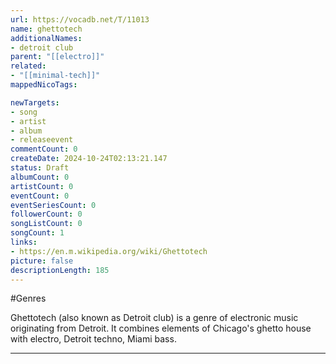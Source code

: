 ```yaml
---
url: https://vocadb.net/T/11013
name: ghettotech
additionalNames: 
- detroit club
parent: "[[electro]]"
related:
- "[[minimal-tech]]"
mappedNicoTags:

newTargets:
- song
- artist
- album
- releaseevent
commentCount: 0
createDate: 2024-10-24T02:13:21.147
status: Draft
albumCount: 0
artistCount: 0
eventCount: 0
eventSeriesCount: 0
followerCount: 0
songListCount: 0
songCount: 1
links: 
- https://en.m.wikipedia.org/wiki/Ghettotech
picture: false
descriptionLength: 185
---
```


#Genres

Ghettotech (also known as Detroit club) is a genre of electronic music originating from Detroit. It combines elements of Chicago's ghetto house with electro, Detroit techno, Miami bass.

---

